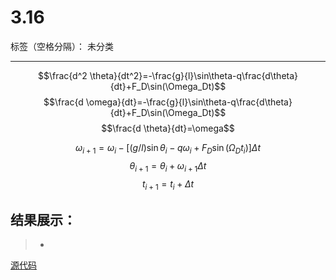 # 3.16

标签（空格分隔）： 未分类

---


$$\frac{d^2 \theta}{dt^2}=-\frac{g}{l}\sin\theta-q\frac{d\theta}{dt}+F_D\sin(\Omega_Dt)$$
$$\frac{d \omega}{dt}=-\frac{g}{l}\sin\theta-q\frac{d\theta}{dt}+F_D\sin(\Omega_Dt)$$
$$\frac{d \theta}{dt}=\omega$$


$$\omega_{i+1}=\omega_{i}-[(g/l)\sin\theta_i-q\omega_i+F_D\sin(\Omega_Dt_i)]\Delta t$$
$$\theta_{i+1}=\theta_i+\omega_{i+1}\Delta t$$
$$t_{i+1}=t_i+\Delta t$$
## 结果展示： 
>* 

[源代码](https://github.com/tzwhu/computational_physics_N2015301020096/blob/master/3.16code.txt) 
